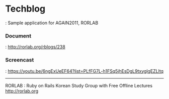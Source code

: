 # Techblog

: Sample application for AGAIN2011, RORLAB

### Document

: http://rorlab.org/rblogs/238

### Screencast 

: https://youtu.be/6ngExUeEF64?list=PLfFG7L-h1FSq5jhEsDgL9txyglgEZLltq


---
RORLAB
: Ruby on Rails Korean Study Group with Free Offline Lectures
http://rorlab.org